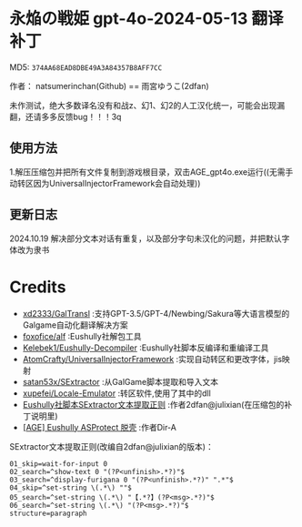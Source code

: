 # 永焔の戦姫 gpt-4o-2024-05-13 翻译补丁 

MD5: `374AA68EAD8DBE49A3A84357B8AFF7CC`

作者： natsumerinchan(Github) == 雨宮ゆうこ(2dfan)

未作测试，绝大多数译名没有和战z、幻1、幻2的人工汉化统一，可能会出现漏翻，还请多多反馈bug！！！3q

## 使用方法
1.解压压缩包并把所有文件复制到游戏根目录，双击AGE_gpt4o.exe运行((无需手动转区因为UniversalInjectorFramework会自动处理))

## 更新日志
2024.10.19 解决部分文本对话有重复，以及部分字句未汉化的问题，并把默认字体改为隶书

# Credits

- [xd2333/GalTransl](https://github.com/xd2333/GalTransl.git) :支持GPT-3.5/GPT-4/Newbing/Sakura等大语言模型的Galgame自动化翻译解决方案
- [foxofice/alf](https://github.com/foxofice/alf.git) :Eushully社解包工具
- [Kelebek1/Eushully-Decompiler](https://github.com/Kelebek1/Eushully-Decompiler.git) :Eushully社脚本反编译和重编译工具
- [AtomCrafty/UniversalInjectorFramework](https://github.com/AtomCrafty/UniversalInjectorFramework.git) :实现自动转区和更改字体，jis映射
- [satan53x/SExtractor](https://github.com/satan53x/SExtractor.git) :从GalGame脚本提取和导入文本
- [xupefei/Locale-Emulator](https://github.com/xupefei/Locale-Emulator.git) :转区软件,使用了其中的dll
- [Eushully社脚本SExtractor文本提取正则](https://2dfan.com/downloads/27652) :作者2dfan@julixian(在压缩包的补丁说明里)
- [[AGE] Eushully ASProtect 脱壳](https://github.com/Dir-A/Dir-A_Essays_MD/blob/eb87f07ee39e1d026901867169df7d7d43113ee3/Reverse/%5BAGE%5D%20Eushully%20ASProtect%20%E8%84%B1%E5%A3%B3/%5BAGE%5D%20Eushully%20ASProtect%20%E8%84%B1%E5%A3%B3.md) :作者Dir-A

SExtractor文本提取正则(改编自2dfan@julixian的版本)：
```
01_skip=wait-for-input 0
02_search=^show-text 0 "(?P<unfinish>.*?)"$
03_search=^display-furigana 0 "(?P<unfinish>.*?)" ".*"$
04_skip=^set-string \(.*\) ""$
05_search=^set-string \(.*\) "【.*?】(?P<msg>.*?)"$
06_search=^set-string \(.*\) "(?P<msg>.*?)"$
structure=paragraph
```